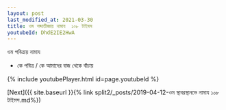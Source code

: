 ```yaml
---
layout: post
last_modified_at: 2021-03-30
title: ওম শব্দাতীজ্ঞায় নামায  ১০৮ টাইমস
youtubeId: DhdE2IE2HwA
---
```

 
 
 ওম পবিত্রায় নামায  
 
 -  কে পবিত্র / কে আমাদের বাজ থেকে বাঁচায় 
 
  
 
  
 
 
 
 
 
 


{% include youtubePlayer.html id=page.youtubeId %}
 
[Next]({{ site.baseurl }}{% link  split2/_posts/2019-04-12-ওম স্থাবরস্থানভে নামায ১০৮ টাইমস.md%})
 
